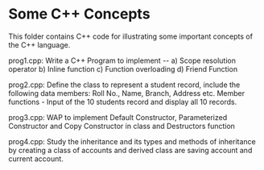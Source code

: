 Some C++ Concepts 
=======================

This folder contains C++ code for illustrating some important concepts of the C++ language.

prog1.cpp:
    Write a C++ Program to implement -- 
    a) Scope resolution operator
    b) Inline function 
    c) Function overloading
    d) Friend Function
  
prog2.cpp:
    Define the class to represent a student record, include the following data members:
    Roll No., Name, Branch, Address etc.
    Member functions - Input of the 10 students record and display all 10 records.

prog3.cpp:
    WAP to implement Default Constructor, Parameterized Constructor and 
    Copy Constructor in class and Destructors function

prog4.cpp:
    Study the inheritance and its types and methods of inheritance by creating a class of accounts and
    derived class are saving account and current account.

